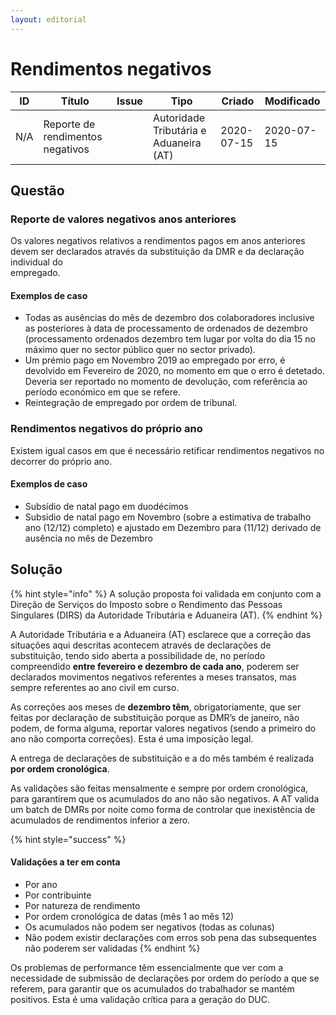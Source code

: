 ```yaml
---
layout: editorial
---
```


# Rendimentos negativos

<table><thead><tr><th>ID</th><th>Título</th><th data-type="content-ref">Issue</th><th>Tipo</th><th>Criado</th><th>Modificado</th></tr></thead><tbody><tr><td>N/A</td><td>Reporte de rendimentos negativos</td><td></td><td>Autoridade Tributária e Aduaneira (AT)</td><td>2020-07-15</td><td>2020-07-15</td></tr></tbody></table>

## Questão

### Reporte de valores negativos anos anteriores

Os valores negativos relativos a rendimentos pagos em anos anteriores devem ser declarados através da substituição da DMR e da declaração individual do\
empregado.

#### Exemplos de caso

* Todas as ausências do mês de dezembro dos colaboradores inclusive as posteriores à data de processamento de ordenados de dezembro (processamento ordenados dezembro tem lugar por volta do dia 15 no máximo quer no sector público quer no sector privado).
* Um prémio pago em Novembro 2019 ao empregado por erro, é devolvido em Fevereiro de 2020, no momento em que o erro é detetado. Deveria ser reportado no momento de devolução, com referência ao período económico em que se refere.
* Reintegração de empregado por ordem de tribunal.

### Rendimentos negativos do próprio ano

Existem igual casos em que é necessário retificar rendimentos negativos no decorrer do próprio ano.

#### Exemplos de caso

* Subsídio de natal pago em duodécimos
* Subsidio de natal pago em Novembro (sobre a estimativa de trabalho ano (12/12) completo) e ajustado em Dezembro para (11/12) derivado de ausência no mês de Dezembro

## Solução

{% hint style="info" %}
A solução proposta foi validada em conjunto com a Direção de Serviços do Imposto sobre o Rendimento das Pessoas Singulares (DIRS) da Autoridade Tributária e Aduaneira (AT).
{% endhint %}

A Autoridade Tributária e a Aduaneira (AT) esclarece que a correção das situações aqui descritas acontecem através de declarações de substituição, tendo sido aberta a possibilidade de, no período\
compreendido **entre fevereiro e dezembro de cada ano**, poderem ser declarados movimentos negativos referentes a meses transatos, mas sempre referentes ao ano civil em curso.

As correções aos meses de **dezembro têm**, obrigatoriamente, que ser feitas por declaração de substituição porque as DMR’s de janeiro, não podem, de forma alguma, reportar valores negativos (sendo a primeiro do ano não comporta correções). Esta é uma imposição legal.

A entrega de declarações de substituição e a do mês também é realizada **por ordem cronológica**.

As validações são feitas mensalmente e sempre por ordem cronológica, para garantirem que os acumulados do ano não são negativos. A AT valida um batch de DMRs por noite como forma de controlar que inexistência de acumulados de rendimentos inferior a zero.

{% hint style="success" %}
#### Validações a ter em conta

* Por ano
* Por contribuinte
* Por natureza de rendimento
* Por ordem cronológica de datas (mês 1 ao mês 12)
* Os acumulados não podem ser negativos (todas as colunas)
* Não podem existir declarações com erros sob pena das subsequentes não poderem ser validadas
{% endhint %}

Os problemas de performance têm essencialmente que ver com a necessidade de submissão de declarações por ordem do período a que se referem, para garantir que os acumulados do trabalhador se mantém positivos. Esta é uma validação crítica para a geração do DUC.
